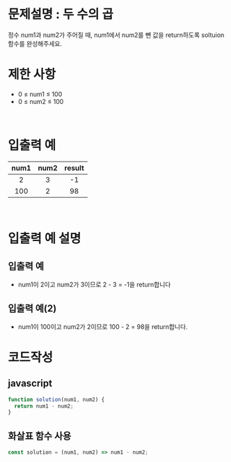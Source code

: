 # 문제설명 : 두 수의 곱

정수 num1과 num2가 주어질 때, num1에서 num2를 뺀 값을 return하도록 soltuion 함수를 완성해주세요.
<br />

# 제한 사항

- 0 ≤ num1 ≤ 100 <br />
- 0 ≤ num2 ≤ 100

<br />

# 입출력 예

| num1 | num2 | result |
| :--: | :--: | :----: |
|  2   |  3   |   -1   |
| 100  |  2   |   98   |

<br />

# 입출력 예 설명

## 입출력 예

- num1이 2이고 num2가 3이므로 2 - 3 = -1을 return합니다

## 입출력 예(2)

- num1이 100이고 num2가 2이므로 100 - 2 = 98을 return합니다.

# 코드작성

## javascript

```js
function solution(num1, num2) {
  return num1 - num2;
}
```

## 화살표 함수 사용

```js
const solution = (num1, num2) => num1 - num2;
```
